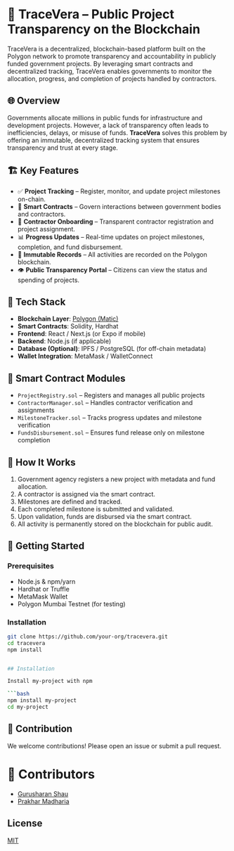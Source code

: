 # 🚀 TraceVera – Public Project Transparency on the Blockchain

TraceVera is a decentralized, blockchain-based platform built on the Polygon network to promote transparency and accountability in publicly funded government projects. By leveraging smart contracts and decentralized tracking, TraceVera enables governments to monitor the allocation, progress, and completion of projects handled by contractors.

## 🌐 Overview

Governments allocate millions in public funds for infrastructure and development projects. However, a lack of transparency often leads to inefficiencies, delays, or misuse of funds. **TraceVera** solves this problem by offering an immutable, decentralized tracking system that ensures transparency and trust at every stage.

## 🏗 Key Features

- ✅ **Project Tracking** – Register, monitor, and update project milestones on-chain.
- 🔗 **Smart Contracts** – Govern interactions between government bodies and contractors.
- 💼 **Contractor Onboarding** – Transparent contractor registration and project assignment.
- 📊 **Progress Updates** – Real-time updates on project milestones, completion, and fund disbursement.
- 🧾 **Immutable Records** – All activities are recorded on the Polygon blockchain.
- 👁️ **Public Transparency Portal** – Citizens can view the status and spending of projects.

## 🔧 Tech Stack

- **Blockchain Layer**: [Polygon (Matic)](https://polygon.technology/)
- **Smart Contracts**: Solidity, Hardhat
- **Frontend**: React / Next.js (or Expo if mobile)
- **Backend**: Node.js (if applicable)
- **Database (Optional)**: IPFS / PostgreSQL (for off-chain metadata)
- **Wallet Integration**: MetaMask / WalletConnect

## 📜 Smart Contract Modules

- `ProjectRegistry.sol` – Registers and manages all public projects
- `ContractorManager.sol` – Handles contractor verification and assignments
- `MilestoneTracker.sol` – Tracks progress updates and milestone verification
- `FundsDisbursement.sol` – Ensures fund release only on milestone completion

## 🧠 How It Works

1. Government agency registers a new project with metadata and fund allocation.
2. A contractor is assigned via the smart contract.
3. Milestones are defined and tracked.
4. Each completed milestone is submitted and validated.
5. Upon validation, funds are disbursed via the smart contract.
6. All activity is permanently stored on the blockchain for public audit.

## 🚀 Getting Started

### Prerequisites

- Node.js & npm/yarn
- Hardhat or Truffle
- MetaMask Wallet
- Polygon Mumbai Testnet (for testing)

### Installation

````bash
git clone https://github.com/your-org/tracevera.git
cd tracevera
npm install


## Installation

Install my-project with npm

```bash
npm install my-project
cd my-project
````

## 🤝 Contribution

We welcome contributions! Please open an issue or submit a pull request.

# 👥 Contributors

- [Gurusharan Shau](https://github.com/shrnx)
- [Prakhar Madharia](https://github.com/prakhar1304)

## License

[MIT](https://choosealicense.com/licenses/mit/)
